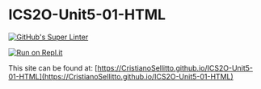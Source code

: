 # ICS2O-Unit5-01-HTML

[![GitHub's Super Linter](https://github.com/CristianoSellitto/ICS2O-Unit5-01-HTML/workflows/GitHub's%20Super%20Linter/badge.svg)](https://github.com/CristianoSellitto/ICS2O-Unit5-01-HTML/actions)

[![Run on Repl.it](https://repl.it/badge/github/CristianoSellitto/ICS2O-Unit5-01-HTML)](https://repl.it/github/CristianoSellitto/ICS2O-Unit5-01-HTML)

This site can be found at: [https://CristianoSellitto.github.io/ICS2O-Unit5-01-HTML](https://CristianoSellitto.github.io/ICS2O-Unit5-01-HTML)
